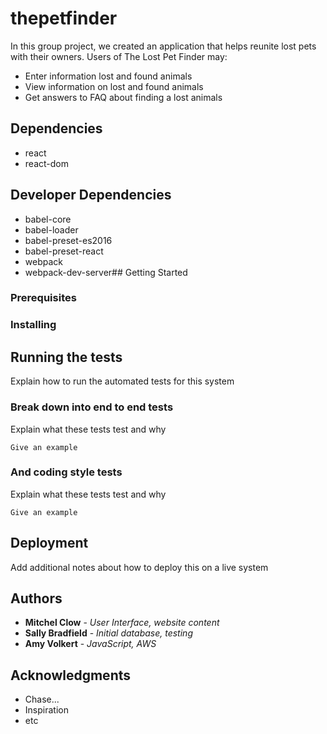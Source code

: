 # thepetfinder

In this group project, we created an application that helps reunite lost pets with their owners. Users of The Lost Pet Finder may:

* Enter information lost and found animals
* View information on lost and found animals
* Get answers to FAQ about finding a lost animals

## Dependencies
- react
- react-dom

## Developer Dependencies
- babel-core
- babel-loader
- babel-preset-es2016
- babel-preset-react
- webpack
- webpack-dev-server## Getting Started


### Prerequisites



### Installing


## Running the tests

Explain how to run the automated tests for this system

### Break down into end to end tests

Explain what these tests test and why

```
Give an example
```

### And coding style tests

Explain what these tests test and why

```
Give an example
```

## Deployment

Add additional notes about how to deploy this on a live system

## Authors

* **Mitchel Clow** - *User Interface, website content*
* **Sally Bradfield** - *Initial database, testing*
* **Amy Volkert** - *JavaScript, AWS*

## Acknowledgments

* Chase...
* Inspiration
* etc
